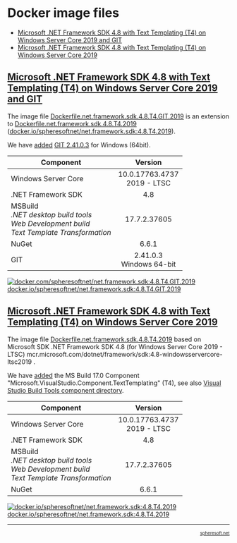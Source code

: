 # Docker image files

- [Microsoft .NET Framework SDK 4.8 with Text Templating (T4) on Windows Server Core 2019 and GIT](##microsoft-net-framework-sdk-48-with-text-templating-t4-on-windows-server-core-2019-and-git)
- [Microsoft .NET Framework SDK 4.8 with Text Templating (T4) on Windows Server Core 2019](#microsoft-net-framework-sdk-48-with-text-templating-t4-on-windows-server-core-2019)



## [Microsoft .NET Framework SDK 4.8 with Text Templating (T4) on Windows Server Core 2019 and GIT](#)

The image file [Dockerfile.net.framework.sdk.4.8.T4.GIT.2019](Dockerfile.net.framework.sdk.4.8.T4.GIT.2019)
is an extension to [Dockerfile.net.framework.sdk.4.8.T4.2019](Dockerfile.net.framework.sdk.4.8.T4.2019) ([docker.io/spheresoftnet/net.framework.sdk:4.8.T4.2019](https://hub.docker.com/layers/spheresoftnet/net.framework.sdk/4.8.T4.2019/images/sha256-1bed9f3e76e44f5b4d8fe110336bd99ba88a148b6142e71cd773f1d8d44c0ab4)).

We have [added](Dockerfile.net.framework.sdk.4.8.T4.GIT.2019#L8-L12) [GIT 2.41.0.3](https://github.com/git-for-windows/git/releases/download/v2.41.0.windows.3/Git-2.41.0.3-64-bit.exe) for Windows (64bit).

| Component           | Version      |
| ---                 | :-:          |
| Windows Server Core | 10.0.17763.4737<br/>2019 - LTSC |
| .NET Framework SDK  | 4.8          |
| MSBuild<br/>*.NET desktop build tools*<br/>*Web Development build*<br/>*Text Template Transformation*| 17.7.2.37605 |
| NuGet               | 6.6.1        |
| GIT                 | 2.41.0.3<br/>Windows 64-bit |

[![docker.com/spheresoftnet/net.framework.sdk:4.8.T4.GIT.2019](https://www.docker.com/wp-content/uploads/2023/04/cropped-Docker-favicon-32x32.png) docker.io/spheresoftnet/net.framework.sdk:4.8.T4.GIT.2019](https://hub.docker.com/layers/spheresoftnet/net.framework.sdk/4.8.T4.GIT.2019/images/sha256-f6d494c7a785066d49888b7f75ab5988aca7492a6cebd416660046a8c8c31345)



## [Microsoft .NET Framework SDK 4.8 with Text Templating (T4) on Windows Server Core 2019](#)

The image file [Dockerfile.net.framework.sdk.4.8.T4.2019](Dockerfile.net.framework.sdk.4.8.T4.2019)
based on Microsoft SDK .NET Framework SDK 4.8 (for Windows Server Core 2019 - LTSC)
mcr.microsoft.com/dotnet/framework/sdk:4.8-windowsservercore-ltsc2019 .

We have [added](Dockerfile.net.framework.sdk.4.8.T4.2019#L16-L20) the MS Build 17.0 Component "Microsoft.VisualStudio.Component.TextTemplating" (T4), see also
[Visual Studio Build Tools component directory](https://learn.microsoft.com/en-us/visualstudio/install/workload-component-id-vs-build-tools?view=vs-2022).

| Component           | Version      |
| ---                 | :-:          |
| Windows Server Core | 10.0.17763.4737<br/>2019 - LTSC |
| .NET Framework SDK  | 4.8          |
| MSBuild<br/>*.NET desktop build tools*<br/>*Web Development build*<br/>*Text Template Transformation*| 17.7.2.37605 |
| NuGet               | 6.6.1        |

[![docker.io/spheresoftnet/net.framework.sdk:4.8.T4.2019](https://www.docker.com/wp-content/uploads/2023/04/cropped-Docker-favicon-32x32.png) docker.io/spheresoftnet/net.framework.sdk:4.8.T4.2019](https://hub.docker.com/layers/spheresoftnet/net.framework.sdk/4.8.T4.2019/images/sha256-1bed9f3e76e44f5b4d8fe110336bd99ba88a148b6142e71cd773f1d8d44c0ab4)



<!-- FOOTER -->
<hr style="height: 1px" />
<a href="http://spheresoft.net" style="font-size: 0.7em; float: right">spheresoft.net</a>
